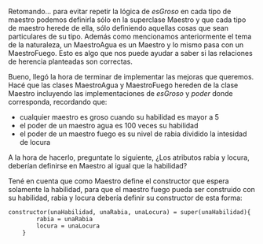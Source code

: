 Retomando... para evitar repetir la lógica de *esGroso* en cada tipo de maestro podemos definirla sólo en la superclase Maestro y que cada tipo de maestro herede de ella, sólo definiendo aquellas cosas que sean particulares de su tipo. Además como mencionamos anteriormente el tema de la naturaleza, un MaestroAgua es un Maestro y lo mismo pasa con un MaestroFuego. Esto es algo que nos puede ayudar a saber si las relaciones de herencia planteadas son correctas.

Bueno, llegó la hora de terminar de implementar las mejoras que queremos. Hacé que las clases MaestroAgua y MaestroFuego hereden de la clase Maestro incluyendo las implementaciones de *esGroso* y *poder* donde corresponda, recordando que:

* cualquier maestro es groso cuando su habilidad es mayor a 5
* el poder de un maestro agua es 100 veces su habilidad
* el poder de un maestro fuego es su nivel de rabia dividido la intesidad de locura

A la hora de hacerlo, preguntate lo siguiente, ¿Los atributos rabia y locura, deberían definirse en Maestro al igual que la habilidad?

Tené en cuenta que como Maestro define el constructor que espera solamente la habilidad, para que el maestro fuego pueda ser construido con su habilidad, rabia y locura debería definir su constructor de esta forma: 

```	
constructor(unaHabilidad, unaRabia, unaLocura) = super(unaHabilidad){
		rabia = unaRabia
		locura = unaLocura
	}
```